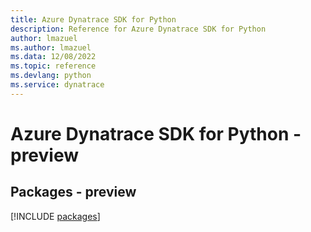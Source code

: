 ```yaml
---
title: Azure Dynatrace SDK for Python
description: Reference for Azure Dynatrace SDK for Python
author: lmazuel
ms.author: lmazuel
ms.data: 12/08/2022
ms.topic: reference
ms.devlang: python
ms.service: dynatrace
---
```

# Azure Dynatrace SDK for Python - preview
## Packages - preview
[!INCLUDE [packages](dynatrace-index.md)]